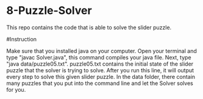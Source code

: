 # 8-Puzzle-Solver
This repo contains the code that is able to solve the slider puzzle.

#Instruction

Make sure that you installed java on your computer. Open your terminal and type "javac Solver.java", this command compiles your java file. Next, type "java data/puzzle05.txt". puzzle05.txt contains the initial state of the slider puzzle that the solver is trying to solve. After you run this line, it will output every step to solve this given slider puzzle. In the data folder, there contain many puzzles that you put into the command line and let the Solver solves for you.
